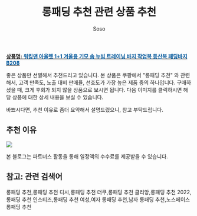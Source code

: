 ﻿---
layout: post
title:  "롱패딩 추천 관련 상품 추천"
author: Soso
categories: [ 디저털/가전 ]
tags: [롱패딩 추천,롱패딩 추천 디시,롱패딩 추천 더쿠,롱패딩 추천 클리앙,롱패딩 추천 2022,롱패딩 추천 인스티즈,롱패딩 추천 여성,여자 롱패딩 추천,남자 롱패딩 추천,노스페이스 롱패딩 추천]
image: https://ads-partners.coupang.com/image1/3difpTdkfzq4dexp3UOc744H9qP8Fo6jm4KZxbPNw-eidWfhF8X1M4bjO0QoiB93kpzLlG6q04ggBLbTD44u_rmaC08kBevVbi1KyovBOubwSZHGe1XhIjmSgI4A3RQydDaFzUaz2Gq5vdcDDzO_Z7bCyzn8ToddmB16Q7OiiW68S3UowEHyRD9qMeAKzblMCP_fCWBiEZYiEwGvcQKnFyugh5F-bFUKm6InhhTTFfk63W68TNURggx4Dr8ijHfM0lx99IEb05FJabq46R8xxpjEzbzqVZ3p5BTdMbs3I0c9HBDnJQ== 
description: "쿠팡에서 롱패딩 추천 관련 상품으로 가장 고객 선호도가 높은 제품 중 하나입니다."
---

<a href="https://link.coupang.com/re/AFFSDP?lptag=AF5673682&pageKey=6173480574&itemId=12066372846&vendorItemId=79338397274&traceid=V0-153-ee44a9debb495749&clickBeacon=B1Q%2BJqdbSoN660qgofpZSUmSrxeifrZYC85nY%2F2si3XL%2Fo0Y%2B5q0TzryXgIFrDvAvm%2FpDe3m0qYcU%2FfvDY%2BGPi%2FF0j0IBXIoOdofuI5lo7xqwFGuktKsdSDuue7k8sY7dmAIlJz3Zmkrsryj0beg5auUp9OA6YHnSCASbAoyl6lSIaawJ2o5JIQNfmd2TCl1gM2MQ9vTAQTBGH7yMdL47iPhCskelHOKgibi72xkKvMeHZLCIhYd%2FL7woTLknUhfgk5wHMaFclptYYELInPaEur0AmOiY2JirNlOQM2YCyqT%2FWcw5sP0ZHJ2s8iNgS09wHBdNUfGtWt30s4%2Fea0sZzhPfzlBYUcPW9IyEJTcvqFbuxG%2BQC1JE%2BqsGw8bMG59Zip1QxCrYEwLTFW2I72ZfkI3umUWA7puZRvXnNO0reH4xMawwbqaxNfHVsmKHT8WEpyBO4AS7u0CEIl673p0n%2BOw5bd8LhmkShdDZhJJ9%2BF%2BBAwiM8h0s31hCmzuikkCUpjO5pxPAqD4jBw57fxvkwV%2Fwm4pe1BK%2FbHehqqvXJyRhhWyqDax1MnLEP5JTzWYe5at442agEvkGNMLYVgpbMsvXHc72sDsnKQ4FoYwAzwXX4NP%2BT8J4Fs7U6oL%2BQhu1nSbn7aOdH%2FYAWeB7%2Fz89QbCZDJLyKle6Z9ZyZEDUpGaReu0%2BOpigwvLL2BxQm5G%2Bfo%2FCatBdMbu3kefnPAtUimkRohBEdDqdVZY0cwpC2k6x3L6x6nwdEcLnC4ulFLE3G6BKPuBLGnOQd1gEBCKr6DEgkvtFBf049p513kTqwIKnt3Dv84fKuvX9Y9%2BpxZuP1rgCKluxzpC6hwexW8SPBtUVHqLazOPbwiCBtw%2BaCxhEPzeu3MLJm2nYk5pF9LA&requestid=20231116174308335272393240&token=31850C%7CMIXED"><b>상품명: <font color='#01579B'>워킹맨 아울렛 1+1 겨울용 기모 솜 누빔 트레이닝 바지 작업복 등산복 패딩바지 B208</font></b></a>

좋은 상품만 선별해서 추천드리고 있습니다.
본 상품은 쿠팡에서 "롱패딩 추천" 와 관련해서, 고객 만족도, 노출 대비 판매율, 선호도가 가장 높은 제품 중의 하나입니다.
구매하셨을 때, 크게 후회가 되지 않을 상품으로 보시면 됩니다. 
다음 이미지를 클릭하시면 해당 상품에 대한 상세 내용을 보실 수 있습니다.

바쁘시다면, 추천 이유로 좀더 요약해서 설명드렸으니, 참고 부탁드립니다.

## 추천 이유 

<a href="https://link.coupang.com/re/AFFSDP?lptag=AF5673682&pageKey=6173480574&itemId=12066372846&vendorItemId=79338397274&traceid=V0-153-ee44a9debb495749&clickBeacon=B1Q%2BJqdbSoN660qgofpZSUmSrxeifrZYC85nY%2F2si3XL%2Fo0Y%2B5q0TzryXgIFrDvAvm%2FpDe3m0qYcU%2FfvDY%2BGPi%2FF0j0IBXIoOdofuI5lo7xqwFGuktKsdSDuue7k8sY7dmAIlJz3Zmkrsryj0beg5auUp9OA6YHnSCASbAoyl6lSIaawJ2o5JIQNfmd2TCl1gM2MQ9vTAQTBGH7yMdL47iPhCskelHOKgibi72xkKvMeHZLCIhYd%2FL7woTLknUhfgk5wHMaFclptYYELInPaEur0AmOiY2JirNlOQM2YCyqT%2FWcw5sP0ZHJ2s8iNgS09wHBdNUfGtWt30s4%2Fea0sZzhPfzlBYUcPW9IyEJTcvqFbuxG%2BQC1JE%2BqsGw8bMG59Zip1QxCrYEwLTFW2I72ZfkI3umUWA7puZRvXnNO0reH4xMawwbqaxNfHVsmKHT8WEpyBO4AS7u0CEIl673p0n%2BOw5bd8LhmkShdDZhJJ9%2BF%2BBAwiM8h0s31hCmzuikkCUpjO5pxPAqD4jBw57fxvkwV%2Fwm4pe1BK%2FbHehqqvXJyRhhWyqDax1MnLEP5JTzWYe5at442agEvkGNMLYVgpbMsvXHc72sDsnKQ4FoYwAzwXX4NP%2BT8J4Fs7U6oL%2BQhu1nSbn7aOdH%2FYAWeB7%2Fz89QbCZDJLyKle6Z9ZyZEDUpGaReu0%2BOpigwvLL2BxQm5G%2Bfo%2FCatBdMbu3kefnPAtUimkRohBEdDqdVZY0cwpC2k6x3L6x6nwdEcLnC4ulFLE3G6BKPuBLGnOQd1gEBCKr6DEgkvtFBf049p513kTqwIKnt3Dv84fKuvX9Y9%2BpxZuP1rgCKluxzpC6hwexW8SPBtUVHqLazOPbwiCBtw%2BaCxhEPzeu3MLJm2nYk5pF9LA&requestid=20231116174308335272393240&token=31850C%7CMIXED"><img src="https://thumbnail6.coupangcdn.com/thumbnails/remote/q89/image/vendor_inventory/1e6e/3e4cea477b8b64c528694522cba63a040ca8c45d52e1c0cb1d6e4529122b.jpg"></a> 

본 블로그는 파트너스 활동을 통해 일정액의 수수료를 제공받을 수 있습니다.

## 참고: 관련 검색어    
롱패딩 추천,롱패딩 추천 디시,롱패딩 추천 더쿠,롱패딩 추천 클리앙,롱패딩 추천 2022,롱패딩 추천 인스티즈,롱패딩 추천 여성,여자 롱패딩 추천,남자 롱패딩 추천,노스페이스 롱패딩 추천